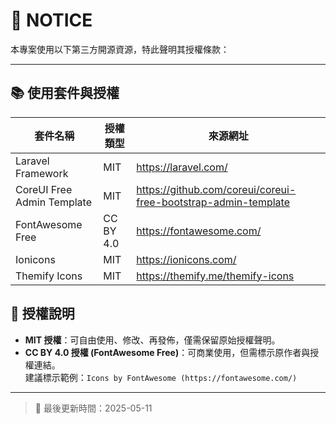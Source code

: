 
# 📄 NOTICE

本專案使用以下第三方開源資源，特此聲明其授權條款：

---

## 📚 使用套件與授權

| 套件名稱           | 授權類型 | 來源網址 |
|--------------------|----------|----------|
| Laravel Framework  | MIT      | https://laravel.com/ |
| CoreUI Free Admin Template | MIT | https://github.com/coreui/coreui-free-bootstrap-admin-template |
| FontAwesome Free  | CC BY 4.0 | https://fontawesome.com/ |
| Ionicons          | MIT      | https://ionicons.com/ |
| Themify Icons     | MIT      | https://themify.me/themify-icons |


## 📖 授權說明

- **MIT 授權**：可自由使用、修改、再發佈，僅需保留原始授權聲明。
- **CC BY 4.0 授權 (FontAwesome Free)**：可商業使用，但需標示原作者與授權連結。  
  建議標示範例：`Icons by FontAwesome (https://fontawesome.com/)`

---

> 📅 最後更新時間：2025-05-11
